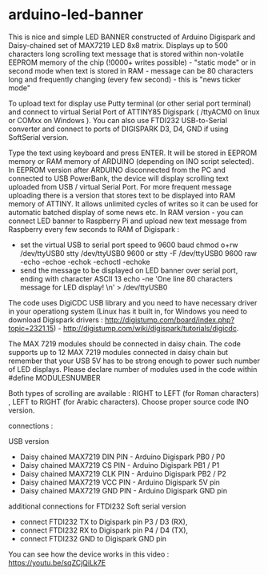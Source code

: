 # arduino-led-banner
This is nice and simple LED BANNER constructed of Arduino Digispark and Daisy-chained set of MAX7219 LED 8x8 matrix. 
Displays up to 500 characters long scrolling text message that is stored within non-volatile EEPROM memory of the chip (!0000+ writes possible) - "static mode" 
or in second mode when text is stored in RAM - message can be 80 characters long and frequently changing (every few second) - this is "news ticker mode"

To upload text for display use Putty terminal (or other serial port terminal) and connect to virtual Serial Port of ATTINY85 Digispark ( /ttyACM0 on linux or COMxx on Windows ).
You can also use FTDI232 USB-to-Serial converter and connect to ports of DIGISPARK D3, D4, GND if using SoftSerial version.

Type the text using keyboard and press ENTER. It will be stored in EEPROM memory or RAM memory of ARDUINO (depending on INO script selected).
In EEPROM version after ARDUINO disconnected from the PC and connected to USB PowerBank, the device will display scrolling text uploaded from USB / virtual Serial Port.
For more frequent message uploading there is a version that stores text to be displayed into RAM memory of ATTINY. It allows unlimited cycles of writes so it can be used for automatic batched display of some news etc. 
In RAM version - you can connect LED banner to Raspberry Pi  and upload new text message from Raspberry every few seconds to RAM of Digispark :
- set the virtual USB to serial port speed to 9600 baud
chmod o+rw /dev/ttyUSB0
stty /dev/ttyUSB0 9600
or
stty -F /dev/ttyUSB0 9600 raw -echo -echoe -echok -echoctl -echoke
- send the message to be displayed on LED banner over serial port, ending with <CR> character ASCII 13
 echo -ne 'One line 80 characters message for LED display! \n' > /dev/ttyUSB0

The code uses DigiCDC USB library and you need to have necessary driver in your operationg system (Linux has it built in, for Windows you need to download Digispark drivers : http://digistump.com/board/index.php?topic=2321.15) - http://digistump.com/wiki/digispark/tutorials/digicdc.

The MAX 7219 modules should be connected in daisy chain. The code supports up to 12 MAX 7219 modules connected in daisy chain but remember that your USB 5V has to be strong enough to power such number of LED displays.  Please declare number of modules used in the code within 
#define MODULESNUMBER           <my-number-of-MAX-7219-modules>
 
 Both types of scrolling are available : RIGHT to LEFT (for Roman characters)  , LEFT to RIGHT (for Arabic characters). Choose proper source code INO version.

connections :
 
USB version
 - Daisy chained  MAX7219 DIN PIN - Arduino Digispark  PB0 / P0 
 - Daisy chained  MAX7219 CS PIN  - Arduino Digispark  PB1 / P1 
 - Daisy chained  MAX7219 CLK PIN - Arduino Digispark  PB2 / P2
 - Daisy chained  MAX7219 VCC PIN - Arduino Digispark  5V pin
 - Daisy chained  MAX7219 GND PIN - Arduino Digispark  GND pin

 additional connections for FTDI232 Soft serial version
 
 - connect FTDI232 TX to Digispark pin P3 / D3 (RX),
 - connect FTDI232 RX to Digispark pin P4 / D4 (TX),
 - connect FTDI232 GND to Digispark GND pin
 
 
 
You can see how the device works in this video :  https://youtu.be/sqZCjQiLk7E 
 



